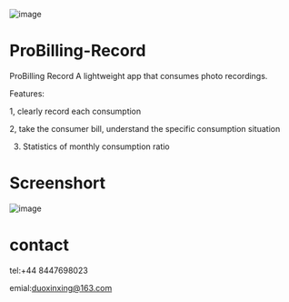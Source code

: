 ![image]()

# ProBilling-Record

ProBilling Record A lightweight app that consumes photo recordings.

Features:

1, clearly record each consumption

2, take the consumer bill, understand the specific consumption situation

3. Statistics of monthly consumption ratio

# Screenshort
![image]()

# contact

tel:+44 8447698023

emial:duoxinxing@163.com
